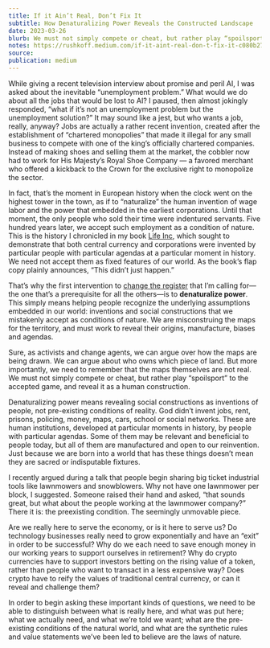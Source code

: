 ```yaml
---
title: If it Ain’t Real, Don’t Fix It
subtitle: How Denaturalizing Power Reveals the Constructed Landscape
date: 2023-03-26
blurb: We must not simply compete or cheat, but rather play “spoilsport” to the accepted game, and reveal it as a human construction.
notes: https://rushkoff.medium.com/if-it-aint-real-don-t-fix-it-c080b27f82c5
source:
publication: medium
---
```


While giving a recent television interview about promise and peril AI, I was asked about the inevitable “unemployment problem.” What would we do about all the jobs that would be lost to AI? I paused, then almost jokingly responded, “what if it’s not an unemployment problem but the unemployment solution?” It may sound like a jest, but who wants a job, really, anyway? Jobs are actually a rather recent invention, created after the establishment of “chartered monopolies” that made it illegal for any small business to compete with one of the king’s officially chartered companies. Instead of making shoes and selling them at the market, the cobbler now had to work for His Majesty’s Royal Shoe Company — a favored merchant who offered a kickback to the Crown for the exclusive right to monopolize the sector.

In fact, that’s the moment in European history when the clock went on the highest tower in the town, as if to “naturalize” the human invention of wage labor and the power that embedded in the earliest corporations. Until that moment, the only people who sold their time were indentured servants. Five hundred years later, we accept such employment as a condition of nature. This is the history I chronicled in my book [Life Inc](https://rushkoff.com/books/life-inc/), which sought to demonstrate that both central currency and corporations were invented by particular people with particular agendas at a particular moment in history. We need not accept them as fixed features of our world. As the book’s flap copy plainly announces, “This didn’t just happen.”

That’s why the first intervention to [change the register](https://rushkoff.medium.com/dont-get-people-to-do-anything-9d59a1cf29a0) that I’m calling for—the one that’s a prerequisite for all the others—is to **denaturalize power**. This simply means helping people recognize the underlying assumptions embedded in our world: inventions and social constructions that we mistakenly accept as conditions of nature. We are misconstruing the maps for the territory, and must work to reveal their origins, manufacture, biases and agendas.

Sure, as activists and change agents, we can argue over how the maps are being drawn. We can argue about who owns which piece of land. But more importantly, we need to remember that the maps themselves are not real. We must not simply compete or cheat, but rather play “spoilsport” to the accepted game, and reveal it as a human construction.

Denaturalizing power means revealing social constructions as inventions of people, not pre-existing conditions of reality. God didn’t invent jobs, rent, prisons, policing, money, maps, cars, school or social networks. These are human institutions, developed at particular moments in history, by people with particular agendas. Some of them may be relevant and beneficial to people today, but all of them are manufactured and open to our reinvention. Just because we are born into a world that has these things doesn’t mean they are sacred or indisputable fixtures.

I recently argued during a talk that people begin sharing big ticket industrial tools like lawnmowers and snowblowers. Why not have one lawnmower per block, I suggested. Someone raised their hand and asked, “that sounds great, but what about the people working at the lawnmower company?” There it is: the preexisting condition. The seemingly unmovable piece.

Are we really here to serve the economy, or is it here to serve us? Do technology businesses really need to grow exponentially and have an “exit” in order to be successful? Why do we each need to save enough money in our working years to support ourselves in retirement? Why do crypto currencies have to support investors betting on the rising value of a token, rather than people who want to transact in a less expensive way? Does crypto have to reify the values of traditional central currency, or can it reveal and challenge them?

In order to begin asking these important kinds of questions, we need to be able to distinguish between what is really here, and what was put here; what we actually need, and what we’re told we want; what are the pre-existing conditions of the natural world, and what are the synthetic rules and value statements we’ve been led to believe are the laws of nature.
